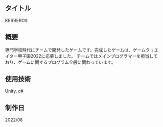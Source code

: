 ## タイトル
KERBEROS

## 概要
専門学校時代にチームで開発したゲームです。完成したゲームは、ゲームクリエイター甲子園2022に応募しました。
チームではメインプログラマーを担当しており、ゲームに関するプログラム全般に関わっています。

## 使用技術
Unity, c#

## 制作日
2022/08
